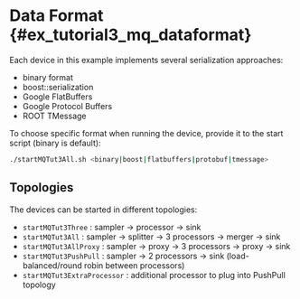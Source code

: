 # Data Format {#ex_tutorial3_mq_dataformat}

Each device in this example implements several serialization approaches:

- binary format
- boost::serialization
- Google FlatBuffers
- Google Protocol Buffers
- ROOT TMessage

To choose specific format when running the device, provide it to the start script (binary is default):

```bash
./startMQTut3All.sh <binary|boost|flatbuffers|protobuf|tmessage>
```

## Topologies

The devices can be started in different topologies:

- `startMQTut3Three` : sampler -> processor -> sink
- `startMQTut3All` : sampler -> splitter -> 3 processors -> merger -> sink
- `startMQTut3AllProxy` : sampler -> proxy -> 3 processors -> proxy -> sink
- `startMQTut3PushPull` : sampler -> 2 processors -> sink (load-balanced/round robin between processors)
- `startMQTut3ExtraProcessor` : additional processor to plug into PushPull topology
